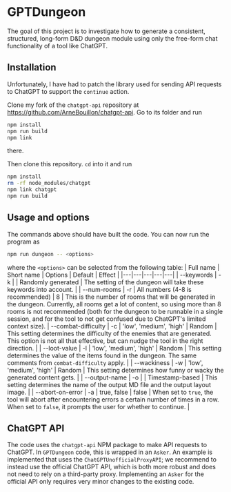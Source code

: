 # GPTDungeon
The goal of this project is to investigate how to generate a consistent, structured, long-form D&D dungeon module using only the free-form chat functionality of a tool like ChatGPT.

## Installation
Unfortunately, I have had to patch the library used for sending API requests to ChatGPT to support the `continue` action.

Clone my fork of the `chatgpt-api` repository at https://github.com/ArneBouillon/chatgpt-api. Go to its folder and run
```sh
npm install
npm run build
npm link
```
there.

Then clone this repository. `cd` into it and run
```sh
npm install
rm -rf node_modules/chatgpt
npm link chatgpt
npm run build
```

## Usage and options
The commands above should have built the code. You can now run the program as
```sh
npm run dungeon -- <options>
```
where the `<options>` can be selected from the following table:
| Full name | Short name | Options | Default | Effect |
|---|---|---|---|---|
| --keywords | -k |  | Randomly generated | The setting of the dungeon will take these keywords into account. |
| --num-rooms | -r | All numbers (4-8 is recommended) | 8 | This is the number of rooms that will be generated in the dungeon. Currently, all rooms get a lot of content, so using more than 8 rooms is not recommended (both for the dungeon to be runnable in a single session, and for the tool to not get confused due to ChatGPT's limited context size).
| --combat-difficulty | -c | 'low', 'medium', 'high' | Random | This setting determines the difficulty of the enemies that are generated. This option is not all that effective, but can nudge the tool in the right direction. |
| --loot-value | -l | 'low', 'medium', 'high' | Random | This setting determines the value of the items found in the dungeon. The same comments from `combat-difficulty` apply. |
| --wackiness | -w | 'low', 'medium', 'high' | Random | This setting determines how funny or wacky the generated content gets. |
| --output-name | -o | | Timestamp-based | This setting determines the name of the output MD file and the output layout image. |
| --abort-on-error | -a | true, false | false | When set to `true`, the tool will abort after encountering errors a certain number of times in a row. When set to `false`, it prompts the user for whether to continue. |

## ChatGPT API
The code uses the `chatgpt-api` NPM package to make API requests to ChatGPT. In `GPTDungeon` code, this is wrapped in an `Asker`. An example is implemented that uses the `ChatGPTUnofficialProxyAPI`; we recommend to instead use the official ChatGPT API, which is both more robust and does not need to rely on a third-party proxy. Implementing an `Asker` for the official API only requires very minor changes to the existing code.


